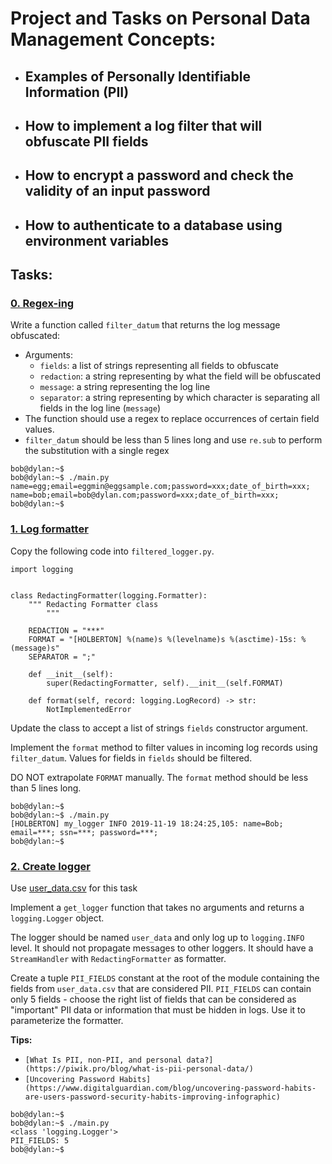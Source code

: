 # Project and Tasks on Personal Data Management Concepts: 

- ## Examples of Personally Identifiable Information (PII)
- ## How to implement a log filter that will obfuscate PII fields
- ## How to encrypt a password and check the validity of an input password
- ## How to authenticate to a database using environment variables

## Tasks:

### [0. Regex-ing](./filtered_logger.py)
Write a function called `filter_datum` that returns the log message obfuscated:
* Arguments: 
    * `fields`: a list of strings representing all fields to obfuscate
    * `redaction`: a string representing by what the field will be obfuscated
    * `message`: a string representing the log line
    * `separator`: a string representing by which character is separating all fields in the log line (`message`)
* The function should use a regex to replace occurrences of certain field values.
* `filter_datum` should be less than 5 lines long and use `re.sub` to perform the substitution with a single regex
```
bob@dylan:~$
bob@dylan:~$ ./main.py
name=egg;email=eggmin@eggsample.com;password=xxx;date_of_birth=xxx;
name=bob;email=bob@dylan.com;password=xxx;date_of_birth=xxx;
bob@dylan:~$
```

### [1. Log formatter](./filtered_logger.py)
Copy the following code into `filtered_logger.py`.
```
import logging


class RedactingFormatter(logging.Formatter):
    """ Redacting Formatter class
        """

    REDACTION = "***"
    FORMAT = "[HOLBERTON] %(name)s %(levelname)s %(asctime)-15s: %(message)s"
    SEPARATOR = ";"

    def __init__(self):
        super(RedactingFormatter, self).__init__(self.FORMAT)

    def format(self, record: logging.LogRecord) -> str:
        NotImplementedError
```
Update the class to accept a list of strings `fields` constructor argument.

Implement the `format` method to filter values in incoming log records using `filter_datum`. Values for fields in `fields` should be filtered.

DO NOT extrapolate `FORMAT` manually. The `format` method should be less than 5 lines long.
```
bob@dylan:~$
bob@dylan:~$ ./main.py
[HOLBERTON] my_logger INFO 2019-11-19 18:24:25,105: name=Bob; email=***; ssn=***; password=***;
bob@dylan:~$
```

### [2. Create logger](./filtered_logger.py)
Use [user_data.csv](https://s3.amazonaws.com/alx-intranet.hbtn.io/uploads/misc/2019/11/a2e00974ce6b41460425.csv?X-Amz-Algorithm=AWS4-HMAC-SHA256&X-Amz-Credential=AKIARDDGGGOUSBVO6H7D%2F20230524%2Fus-east-1%2Fs3%2Faws4_request&X-Amz-Date=20230524T180416Z&X-Amz-Expires=86400&X-Amz-SignedHeaders=host&X-Amz-Signature=18986baf70daa4d1c9d0b9af73bc89a60491b0ec9a43efe3d8054e79c408e2fe) for this task

Implement a `get_logger` function that takes no arguments and returns a `logging.Logger` object.

The logger should be named `user_data` and only log up to `logging.INFO` level. It should not propagate messages to other loggers. It should have a `StreamHandler` with `RedactingFormatter` as formatter.

Create a tuple `PII_FIELDS` constant at the root of the module containing the fields from `user_data.csv` that are considered PII. `PII_FIELDS` can contain only 5 fields - choose the right list of fields that can be considered as "important" PII data or information that must be hidden in logs. Use it to parameterize the formatter.

**Tips:**
* `[What Is PII, non-PII, and personal data?](https://piwik.pro/blog/what-is-pii-personal-data/)`
* `[Uncovering Password Habits](https://www.digitalguardian.com/blog/uncovering-password-habits-are-users-password-security-habits-improving-infographic)`

```
bob@dylan:~$
bob@dylan:~$ ./main.py
<class 'logging.Logger'>
PII_FIELDS: 5
bob@dylan:~$
```

